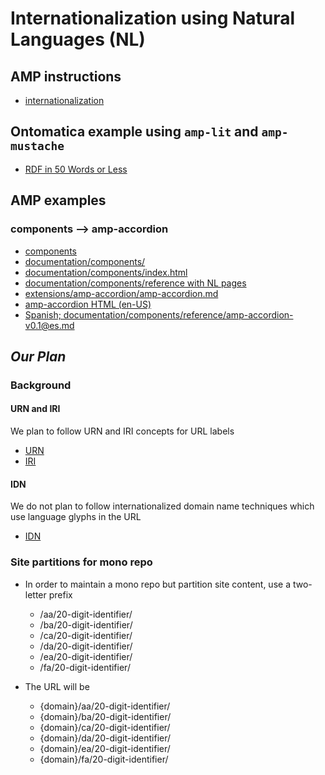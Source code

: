# Internationalization using Natural Languages (NL)

## AMP instructions
- [internationalization](https://amp.dev/documentation/examples/guides/internationalization/)

## Ontomatica example using `amp-lit` and `amp-mustache`
- [RDF in 50 Words or Less](https://ontomatica.io/a/12370110501010001939/)

## AMP examples

### components --> amp-accordion
- [components](https://amp.dev/documentation/components/)
- [documentation/components/](https://github.com/ampproject/amp.dev/tree/future/pages/content/amp-dev/documentation/components/)
- [documentation/components/index.html](https://github.com/ampproject/amp.dev/blob/future/pages/content/amp-dev/documentation/components/index.html)
- [documentation/components/reference with NL pages](https://github.com/ampproject/amp.dev/tree/future/pages/content/amp-dev/documentation/components/reference)
- [extensions/amp-accordion/amp-accordion.md](https://github.com/ampproject/amphtml/blob/main/extensions/amp-accordion/amp-accordion.md)
- [amp-accordion HTML (en-US)](https://amp.dev/documentation/components/amp-accordion/)
- [Spanish; documentation/components/reference/amp-accordion-v0.1@es.md](https://github.com/ampproject/amp.dev/blob/future/pages/content/amp-dev/documentation/components/reference/amp-accordion-v0.1%40es.md)

## *Our Plan*

### Background

#### URN and IRI
We  plan to follow URN and IRI concepts for URL labels 
  * [URN](https://en.wikipedia.org/wiki/Uniform_Resource_Name)
  * [IRI](https://en.wikipedia.org/wiki/Internationalized_Resource_Identifier)

#### IDN
We do not plan to follow internationalized domain name techniques which use language glyphs in the URL
  * [IDN](https://en.wikipedia.org/wiki/Internationalized_domain_name)

### Site partitions for mono repo

- In order to maintain a mono repo but partition site content, use a two-letter prefix
  - /aa/20-digit-identifier/
  - /ba/20-digit-identifier/
  - /ca/20-digit-identifier/
  - /da/20-digit-identifier/
  - /ea/20-digit-identifier/
  - /fa/20-digit-identifier/

- The URL will be
  - {domain}/aa/20-digit-identifier/
  - {domain}/ba/20-digit-identifier/
  - {domain}/ca/20-digit-identifier/
  - {domain}/da/20-digit-identifier/
  - {domain}/ea/20-digit-identifier/
  - {domain}/fa/20-digit-identifier/
